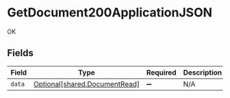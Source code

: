 # GetDocument200ApplicationJSON

OK


## Fields

| Field                                                                    | Type                                                                     | Required                                                                 | Description                                                              |
| ------------------------------------------------------------------------ | ------------------------------------------------------------------------ | ------------------------------------------------------------------------ | ------------------------------------------------------------------------ |
| `data`                                                                   | [Optional[shared.DocumentRead]](undefined/models/shared/documentread.md) | :heavy_minus_sign:                                                       | N/A                                                                      |